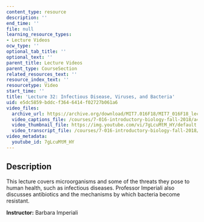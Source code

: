 ```yaml
---
content_type: resource
description: ''
end_time: ''
file: null
learning_resource_types:
- Lecture Videos
ocw_type: ''
optional_tab_title: ''
optional_text: ''
parent_title: Lecture Videos
parent_type: CourseSection
related_resources_text: ''
resource_index_text: ''
resourcetype: Video
start_time: ''
title: 'Lecture 32: Infectious Disease, Viruses, and Bacteria'
uid: e5dc5859-bddc-f364-6414-f02727b061a6
video_files:
  archive_url: https://archive.org/download/MIT7.016F18/MIT7_016F18_lec32_300k.mp4
  video_captions_file: /courses/7-016-introductory-biology-fall-2018/a42bb882e470577da9a4131d0d013b4b_7gLcuMtM_HY.vtt
  video_thumbnail_file: https://img.youtube.com/vi/7gLcuMtM_HY/default.jpg
  video_transcript_file: /courses/7-016-introductory-biology-fall-2018/29a13d4f2163484566604ec97a682746_7gLcuMtM_HY.pdf
video_metadata:
  youtube_id: 7gLcuMtM_HY
---
```


Description
-----------

This lecture covers microorganisms and some of the threats they pose to human health, such as infectious diseases. Professor Imperiali also discusses antibiotics and the mechanisms by which bacteria become resistant.

**Instructor:** Barbara Imperiali